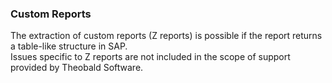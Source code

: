 
### Custom Reports

The extraction of custom reports (Z reports) is possible if the report returns a table-like structure in SAP.<br>
Issues specific to Z reports are not included in the scope of support provided by Theobald Software.
